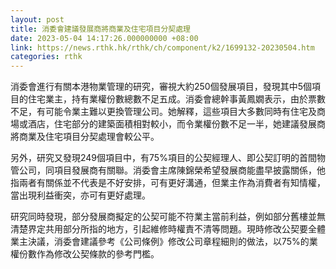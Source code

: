 ```yaml
---
layout: post
title: 消委會建議發展商將商業及住宅項目分契處理
date: 2023-05-04 14:17:26.000000000 +08:00
link: https://news.rthk.hk/rthk/ch/component/k2/1699132-20230504.htm
categories: rthk
---
```


消委會進行有關本港物業管理的研究，審視大約250個發展項目，發現其中5個項目的住宅業主，持有業權份數總數不足五成。消委會總幹事黃鳳嫺表示，由於票數不足，有可能令業主難以更換管理公司。她解釋，這些項目大多數同時有住宅及商場或酒店，住宅部分的建築面積相對較小，而令業權份數不足一半，她建議發展商將商業及住宅項目分契處理會較公平。

另外，研究又發現249個項目中，有75%項目的公契經理人、即公契訂明的首間物管公司，同項目發展商有關聯。消委會主席陳錦榮希望發展商能盡早披露關係，他指兩者有關係並不代表是不好安排，可有更好溝通，但業主作為消費者有知情權，當出現利益衝突，亦可有更好處理。

研究同時發現，部分發展商擬定的公契可能不符業主當前利益，例如部分舊樓並無清楚界定共用部分所指的地方，引起維修時權責不清等問題。現時修改公契要全體業主決議，消委會建議參考《公司條例》修改公司章程細則的做法，以75%的業權份數作為修改公契條款的參考門檻。
